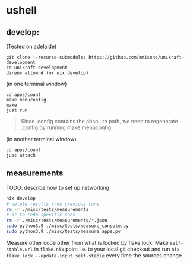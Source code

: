 # ushell

## develop:

(Tested on adelaide)

```shell
git clone --recurse-submodules https://github.com/mmisono/unikraft-development
cd unikraft-development
direnv allow # (or nix develop)
```

(in one terminal window)
```shell
cd apps/count
make menuconfig
make
just run
```

> Since .config contains the absolute path, we need to regenerate .config by running make menuconfig 

(in another terminal window)
```shell
cd apps/count
just attach
```

## measurements

TODO: describe how to set up networking

```bash
nix develop 
# delete results from previous runs
rm -r ./misc/tests/measurements 
# or to redo specific ones
rm -r ./misc/tests/measurements/*.json
sudo python3.9 ./misc/tests/measure_console.py
sudo python3.9 ./misc/tests/measure_apps.py
```

Measure other code other from what is locked by flake.lock:
Make `self-stable.url` in `flake.nix` point i.e. to your local git checkout and run `nix flake lock --update-input self-stable` every time the sources change.
